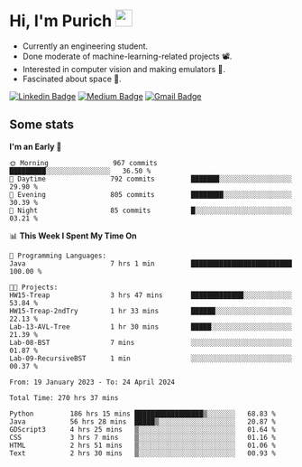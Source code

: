 <h1 align="left">Hi, I'm Purich
<img src="https://media.giphy.com/media/hvRJCLFzcasrR4ia7z/giphy.gif" width="30px"/></h1>

* Currently an engineering student.
* Done moderate of machine-learning-related projects :film_projector:.
* Interested in computer vision and making emulators :space_invader:.
* Fascinated about space :milky_way:.

[![Linkedin Badge](https://img.shields.io/badge/-Purich-blue?style=flat-square&logo=Linkedin&logoColor=white&link=https://www.linkedin.com/in/purich-siritip-16b3b3255/)](https://www.linkedin.com/in/purich-siritip-16b3b3255) [![Medium Badge](https://img.shields.io/badge/-@purich-gray?style=flat-square&labelColor=000000&logo=Medium&link=https://medium.com/@phuritsiritip)](https://medium.com/@phuritsiritip)
[![Gmail Badge](https://img.shields.io/badge/-mark.phurit@gmail.com-c14438?style=flat-square&logo=Gmail&logoColor=white&link=mailto:mark.phurit@gmail.com)](mailto:mark.phurit@gmail.com)

## Some stats

  
  <!--START_SECTION:waka-->
**I'm an Early 🐤** 

```text
🌞 Morning                967 commits         █████████░░░░░░░░░░░░░░░░   36.50 % 
🌆 Daytime                792 commits         ███████░░░░░░░░░░░░░░░░░░   29.90 % 
🌃 Evening                805 commits         ████████░░░░░░░░░░░░░░░░░   30.39 % 
🌙 Night                  85 commits          █░░░░░░░░░░░░░░░░░░░░░░░░   03.21 % 
```


📊 **This Week I Spent My Time On** 

```text
💬 Programming Languages: 
Java                     7 hrs 1 min         █████████████████████████   100.00 % 

🐱‍💻 Projects: 
HW15-Treap               3 hrs 47 mins       █████████████░░░░░░░░░░░░   53.84 % 
HW15-Treap-2ndTry        1 hr 33 mins        ██████░░░░░░░░░░░░░░░░░░░   22.13 % 
Lab-13-AVL-Tree          1 hr 30 mins        █████░░░░░░░░░░░░░░░░░░░░   21.39 % 
Lab-08-BST               7 mins              ░░░░░░░░░░░░░░░░░░░░░░░░░   01.87 % 
Lab-09-RecursiveBST      1 min               ░░░░░░░░░░░░░░░░░░░░░░░░░   00.37 % 
```


<!--END_SECTION:waka-->

  <!--START_SECTION:waka-simple-->

```text
From: 19 January 2023 - To: 24 April 2024

Total Time: 270 hrs 37 mins

Python         186 hrs 15 mins █████████████████▒░░░░░░░   68.83 %
Java           56 hrs 28 mins  █████▒░░░░░░░░░░░░░░░░░░░   20.87 %
GDScript3      4 hrs 25 mins   ▒░░░░░░░░░░░░░░░░░░░░░░░░   01.64 %
CSS            3 hrs 7 mins    ▒░░░░░░░░░░░░░░░░░░░░░░░░   01.16 %
HTML           2 hrs 51 mins   ▒░░░░░░░░░░░░░░░░░░░░░░░░   01.06 %
Text           2 hrs 30 mins   ▒░░░░░░░░░░░░░░░░░░░░░░░░   00.93 %
```

<!--END_SECTION:waka-simple-->

  <!--![Anurag's GitHub stats](https://github-readme-stats.vercel.app/api?username=vikimark&show_icons=true&theme=gruvbox_light)-->
  
<!--
**vikimark/vikimark** is a ✨ _special_ ✨ repository because its `README.md` (this file) appears on your GitHub profile.

Here are some ideas to get you started:

- 🔭 I’m currently working on ...
- 🌱 I’m currently learning ...
- 👯 I’m looking to collaborate on ...
- 🤔 I’m looking for help with ...
- 💬 Ask me about ...
- 📫 How to reach me: ...
- 😄 Pronouns: ...
- ⚡ Fun fact: ...
-->
